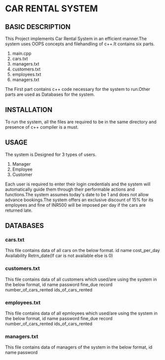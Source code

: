 # **CAR RENTAL SYSTEM**

## BASIC DESCRIPTION
This Project implements Car Rental System in an efficient manner.The system uses OOPS concepts and filehandling of c++.It contains six parts.
1. main.cpp
2. cars.txt
3. managers.txt
4. customers.txt
5. employees.txt
6. managers.txt

The First part contains c++ code necessary for the system to run.Other parts are used as Databases for the system.

## INSTALLATION
To run the system, all the files are required to be in the same directory and presence of c++ compiler is a must.

## USAGE
The system is Designed for 3 types of users.
1. Manager
2. Employee
3. Customer

Each user is required to enter their login credentials and the system will automatically guide them through their performable actions and functions.The system assumes today's date to be 1 and does not allow advance bookings.The system offers an exclusive discount of 15% for its employees and fine of INR500 will be imposed per day if the cars are returned late.

## DATABASES

### cars.txt
This file contains data of all cars on the below format.
id name cost_per_day Availability Retrn_date(If car is not available else is 0)

### customers.txt
This file contains data of all customers which used/are using the system in the below format,
id name password fine_due record number_of_cars_rented ids_of_cars_rented

### employees.txt
This file contains data of all epmloyees which used/are using the system in the below format,
id name password fine_due record number_of_cars_rented ids_of_cars_rented

### managers.txt
This file contains data of managers of the system in the below format,
id name password
